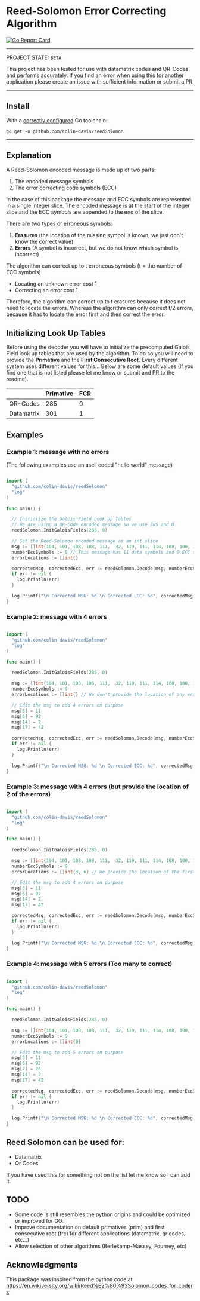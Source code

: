 # Reed-Solomon Error Correcting Algorithm

[![Go Report Card](https://goreportcard.com/badge/github.com/colin-davis/reedSolomon)](https://goreportcard.com/report/github.com/colin-davis/reedSolomon)
____

PROJECT STATE: `BETA`

This project has been tested for use with datamatrix codes and QR-Codes and performs accurately. If you find an error when using this for another application please create an issue with sufficient information or submit a PR.

---

## Install

With a [correctly configured](https://golang.org/doc/install#testing) Go toolchain:

`go get -u github.com/colin-davis/reedSolomon`

---

## Explanation

A Reed-Solomon encoded message is made up of two parts:
1. The encoded message symbols
2. The error correcting code symbols (ECC)

In the case of this package the message and ECC symbols are represented in a single
integer slice. The encoded message is at the start of the integer slice and the ECC symbols are appended to the end of the slice.


There are two types or erroneous symbols:
1. **Erasures** (the location of the missing symbol is known, we just don't know the correct value)
2. **Errors** (A symbol is incorrect, but we do not know which symbol is incorrect)

The algorithm can correct up to t erroneous symbols (t = the number of ECC symbols)
- Locating an unknown error cost 1
- Correcting an error cost 1

Therefore, the algorithm can correct up to t erasures because it does not need to locate the errors. Whereas the algorithm can only correct t/2 errors, because it has to locate the error first and then correct the error.


## Initializing Look Up Tables

Before using the decoder you will have to initialize the precomputed Galois Field look up tables that are used by the algorithm.
To do so you will need to provide the **Primative** and the **First Consecutive Root**. Every different system uses different values for this...
Below are some default values (If you find one that is not listed please let me know or submit and PR to the readme).

|            | Primative | FCR |
|------------|-----------|-----|
| QR-Codes   | 285       | 0   |
| Datamatrix | 301       | 1   |

## Examples

### Example 1: message with no errors
(The following examples use an ascii coded "hello world" message)
```go

import (
  "github.com/colin-davis/reedSolomon"
  "log"
)

func main() {

  // Initialize the Galois Field Look Up Tables
  // We are using a QR-Code encoded message so we use 285 and 0
  reedSolomon.InitGaloisFields(285, 0)

  // Get the Reed-Solomon encoded message as an int slice
  msg := []int{104, 101, 108, 108, 111,  32, 119, 111, 114, 108, 100, 145, 124, 96, 105, 94, 31, 179, 149, 163} // "hello world"
  numberEccSymbols := 9 // This message has 11 data symbols and 9 ECC symbols
  errorLocations := []int{}

  correctedMsg, correctedEcc, err := reedSolomon.Decode(msg, numberEccSymbols, errorLocations)
  if err != nil {
    log.Println(err)
  }

  log.Printf("\n Corrected MSG: %d \n Corrected ECC: %d", correctedMsg, correctedEcc)
}
```

### Example 2: message with 4 errors
```go

import (
  "github.com/colin-davis/reedSolomon"
  "log"
)

func main() {

  reedSolomon.InitGaloisFields(285, 0)

  msg := []int{104, 101, 108, 108, 111,  32, 119, 111, 114, 108, 100, 145, 124, 96, 105, 94, 31, 179, 149, 163} // "hello world"
  numberEccSymbols := 9
  errorLocations := []int{} // We don't provide the location of any errors (this will cost 2 for each error because it has to locate then fix the error)

  // Edit the msg to add 4 errors on purpose
  msg[3] = 11
  msg[6] = 92
  msg[14] = 2
  msg[17] = 42

  correctedMsg, correctedEcc, err := reedSolomon.Decode(msg, numberEccSymbols, errorLocations)
  if err != nil {
    log.Println(err)
  }

  log.Printf("\n Corrected MSG: %d \n Corrected ECC: %d", correctedMsg, correctedEcc)
}
```

### Example 3: message with 4 errors (but provide the location of 2 of the errors)
```go

import (
  "github.com/colin-davis/reedSolomon"
  "log"
)

func main() {

  reedSolomon.InitGaloisFields(285, 0)

  msg := []int{104, 101, 108, 108, 111,  32, 119, 111, 114, 108, 100, 145, 124, 96, 105, 94, 31, 179, 149, 163} // "hello world"
  numberEccSymbols := 9
  errorLocations := []int{3, 6} // We provide the location of the first two errors (These two errors will now only cost 1 each)

  // Edit the msg to add 4 errors on purpose
  msg[3] = 11
  msg[6] = 92
  msg[14] = 2
  msg[17] = 42

  correctedMsg, correctedEcc, err := reedSolomon.Decode(msg, numberEccSymbols, errorLocations)
  if err != nil {
    log.Println(err)
  }

  log.Printf("\n Corrected MSG: %d \n Corrected ECC: %d", correctedMsg, correctedEcc)
}
```

### Example 4: message with 5 errors (Too many to correct)
```go

import (
  "github.com/colin-davis/reedSolomon"
  "log"
)

func main() {

  reedSolomon.InitGaloisFields(285, 0)

  msg := []int{104, 101, 108, 108, 111,  32, 119, 111, 114, 108, 100, 145, 124, 96, 105, 94, 31, 179, 149, 163} // "hello world"
  numberEccSymbols := 9
  errorLocations := []int{0}

  // Edit the msg to add 5 errors on purpose
  msg[3] = 11
  msg[6] = 92
  msg[7] = 26
  msg[14] = 2
  msg[17] = 42

  correctedMsg, correctedEcc, err := reedSolomon.Decode(msg, numberEccSymbols, errorLocations)
  if err != nil {
    log.Println(err)
  }

  log.Printf("\n Corrected MSG: %d \n Corrected ECC: %d", correctedMsg, correctedEcc)
}
```

## Reed Solomon can be used for:

  - Datamatrix
  - Qr Codes

If you have used this for something not on the list let me know so I can add it.

## TODO
 - Some code is still resembles the python origins and could be optimized or improved for GO.
 - Improve documentation on default primatives (prim) and first consecutive root (frc) for different applications (datamatrix, qr codes, etc...)
 - Allow selection of other algorithms (Berlekamp-Massey, Fourney, etc)

## Acknowledgments

This package was inspired from the python code at https://en.wikiversity.org/wiki/Reed%E2%80%93Solomon_codes_for_coders
